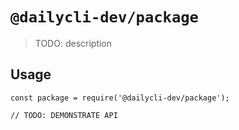 # `@dailycli-dev/package`

> TODO: description

## Usage

```
const package = require('@dailycli-dev/package');

// TODO: DEMONSTRATE API
```
